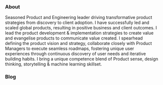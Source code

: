 ### About
Seasoned Product and Engineering leader driving transformative product strategies from discovery to client adoption. I have successfully led and scaled global products, resulting in positive business and client outcomes. I lead the product development & implementation strategies to create value and evangelise products to communicate value created. I spearhead defining the product vision and strategy, collaborate closely with Product Managers to execute seamless roadmaps, fostering unique user experiences through continuous discovery of user needs and iterative building habits. I bring a unique competence blend of Product sense, design thinking, storytelling & machine learning skillset.

### Blog
